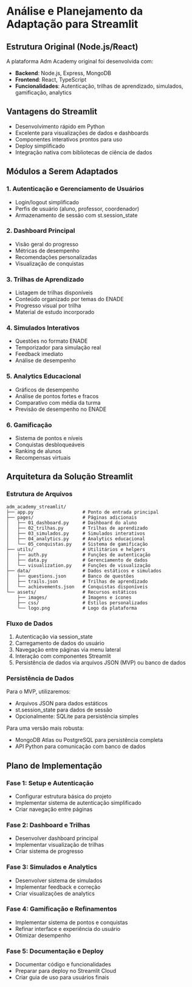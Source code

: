 # Análise e Planejamento da Adaptação para Streamlit

## Estrutura Original (Node.js/React)
A plataforma Adm Academy original foi desenvolvida com:
- **Backend**: Node.js, Express, MongoDB
- **Frontend**: React, TypeScript
- **Funcionalidades**: Autenticação, trilhas de aprendizado, simulados, gamificação, analytics

## Vantagens do Streamlit
- Desenvolvimento rápido em Python
- Excelente para visualizações de dados e dashboards
- Componentes interativos prontos para uso
- Deploy simplificado
- Integração nativa com bibliotecas de ciência de dados

## Módulos a Serem Adaptados

### 1. Autenticação e Gerenciamento de Usuários
- Login/logout simplificado
- Perfis de usuário (aluno, professor, coordenador)
- Armazenamento de sessão com st.session_state

### 2. Dashboard Principal
- Visão geral do progresso
- Métricas de desempenho
- Recomendações personalizadas
- Visualização de conquistas

### 3. Trilhas de Aprendizado
- Listagem de trilhas disponíveis
- Conteúdo organizado por temas do ENADE
- Progresso visual por trilha
- Material de estudo incorporado

### 4. Simulados Interativos
- Questões no formato ENADE
- Temporizador para simulação real
- Feedback imediato
- Análise de desempenho

### 5. Analytics Educacional
- Gráficos de desempenho
- Análise de pontos fortes e fracos
- Comparativo com média da turma
- Previsão de desempenho no ENADE

### 6. Gamificação
- Sistema de pontos e níveis
- Conquistas desbloqueáveis
- Ranking de alunos
- Recompensas virtuais

## Arquitetura da Solução Streamlit

### Estrutura de Arquivos
```
adm_academy_streamlit/
├── app.py                  # Ponto de entrada principal
├── pages/                  # Páginas adicionais
│   ├── 01_dashboard.py     # Dashboard do aluno
│   ├── 02_trilhas.py       # Trilhas de aprendizado
│   ├── 03_simulados.py     # Simulados interativos
│   ├── 04_analytics.py     # Analytics educacional
│   └── 05_conquistas.py    # Sistema de gamificação
├── utils/                  # Utilitários e helpers
│   ├── auth.py             # Funções de autenticação
│   ├── data.py             # Gerenciamento de dados
│   └── visualization.py    # Funções de visualização
├── data/                   # Dados estáticos e simulados
│   ├── questions.json      # Banco de questões
│   ├── trails.json         # Trilhas de aprendizado
│   └── achievements.json   # Conquistas disponíveis
└── assets/                 # Recursos estáticos
    ├── images/             # Imagens e ícones
    ├── css/                # Estilos personalizados
    └── logo.png            # Logo da plataforma
```

### Fluxo de Dados
1. Autenticação via session_state
2. Carregamento de dados do usuário
3. Navegação entre páginas via menu lateral
4. Interação com componentes Streamlit
5. Persistência de dados via arquivos JSON (MVP) ou banco de dados

### Persistência de Dados
Para o MVP, utilizaremos:
- Arquivos JSON para dados estáticos
- st.session_state para dados de sessão
- Opcionalmente: SQLite para persistência simples

Para uma versão mais robusta:
- MongoDB Atlas ou PostgreSQL para persistência completa
- API Python para comunicação com banco de dados

## Plano de Implementação

### Fase 1: Setup e Autenticação
- Configurar estrutura básica do projeto
- Implementar sistema de autenticação simplificado
- Criar navegação entre páginas

### Fase 2: Dashboard e Trilhas
- Desenvolver dashboard principal
- Implementar visualização de trilhas
- Criar sistema de progresso

### Fase 3: Simulados e Analytics
- Desenvolver sistema de simulados
- Implementar feedback e correção
- Criar visualizações de analytics

### Fase 4: Gamificação e Refinamentos
- Implementar sistema de pontos e conquistas
- Refinar interface e experiência do usuário
- Otimizar desempenho

### Fase 5: Documentação e Deploy
- Documentar código e funcionalidades
- Preparar para deploy no Streamlit Cloud
- Criar guia de uso para usuários finais
